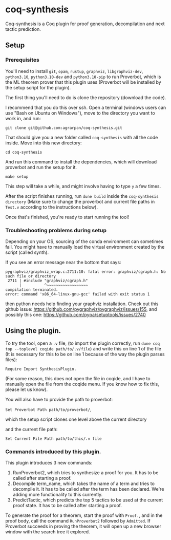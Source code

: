 # coq-synthesis
Coq-synthesis is a Coq plugin for proof generation, decompilation and next tactic prediction.

## Setup

### Prerequisites

You'll need to install `git`, `opam`, `rustup`, `graphviz`, `libgraphviz-dev`,
`python3.10`, `python3.10-dev` and `python3.10-pip` to run Proverbot, which is the ML theorem prover that this plugin uses (Proverbot will be installed by the setup script for the plugin).


The first thing you'll need to do is clone the repository (download the code).

I recommend that you do this over ssh. Open a terminal (windows users
can use "Bash on Ubuntu on Windows"), move to the directory you want
to work in, and run:

```
git clone git@github.com:agrarpan/coq-synthesis.git
```

That should give you a new folder called `coq-synthesis` with all the
code inside. Move into this new directory:

```
cd coq-synthesis
```

And run this command to install the dependencies, which will download proverbot and run the setup for it.

```
make setup
```

This step will take a while, and might involve having to type `y` a
few times.

After the script finishes running, run `dune build` inside the `coq-synthesis directory` (Make sure to change the proverbot and current file paths in `Test.v` according to the instructions below).

Once that's finished, you're ready to start running the tool!

### Troubleshooting problems during setup

Depending on your OS, sourcing of the conda environment can sometimes fail. You might have to manually load the virtual environment created by the script (called synth).

If you see an error message near the bottom that says:
```
pygraphviz/graphviz_wrap.c:2711:10: fatal error: graphviz/cgraph.h: No such file or directory
 2711 | #include "graphviz/cgraph.h"
      |          ^~~~~~~~~~~~~~~~~~~
compilation terminated.
error: command 'x86_64-linux-gnu-gcc' failed with exit status 1
```
then python needs help finding your graphviz installation. Check out this github issue: https://github.com/pygraphviz/pygraphviz/issues/155, and possibly this one: https://github.com/pypa/setuptools/issues/2740

## Using the plugin.

To try the tool, open a `.v` file, (to import the plugin correctly, run `dune coq top --toplevel coqide path/to/.v/file`) and write this on line 1 of the file (It is necessary for this to be on line 1 because of the way the plugin parses files):

`Require Import SynthesisPlugin.`

(For some reason, this does not open the file in coqide, and I have to manually open the file from the coqide menu. If you know how to fix this, please let us know).

You will also have to provide the path to proverbot:

`Set Proverbot Path path/to/proverbot/`,

which the setup script clones one level above the current directory

and the current file path:

`Set Current File Path path/to/this/.v file`


### Commands introduced by this plugin.

This plugin introduces 3 new commands: 
1) RunProverbot2, which tries to synthesize a proof for you. It has to be called after starting a proof.
2) Decompile term_name, which takes the name of a term and tries to decompile it. It has to be called after the term has been declared. We're adding more functionality to this currently.
3) PredictTactic, which predicts the top 5 tactics to be used at the current proof state. It has to be called after starting a proof.

To generate the proof for a theorem, start the proof with `Proof.`, and in the proof body, call the command `RunProverbot2` followed by `Admitted`. If Proverbot succeeds in proving the theorem, it will open up a new browser window with the search tree it explored.
